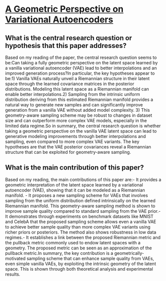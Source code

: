 # [A Geometric Perspective on Variational Autoencoders](https://arxiv.org/abs/2209.07370v2)

## What is the central research question or hypothesis that this paper addresses?

Based on my reading of the paper, the central research question seems to be:Can taking a fully geometric perspective on the latent space learned by a vanilla variational autoencoder (VAE) lead to better interpolations and an improved generation process?In particular, the key hypotheses appear to be:1) Vanilla VAEs naturally unveil a Riemannian structure in their latent space through the learned covariance matrices in the posterior distributions. Modeling this latent space as a Riemannian manifold can enable better interpolations.2) Sampling from the intrinsic uniform distribution deriving from this estimated Riemannian manifold provides a natural way to generate new samples and can significantly improve generation from a vanilla VAE without added model complexity. 3) This geometry-aware sampling scheme may be robust to changes in dataset size and can outperform more complex VAE models, especially in the limited data regime.So in summary, the central research question is whether taking a geometric perspective on the vanilla VAE latent space can lead to generative modeling improvements through better interpolations and sampling, even compared to more complex VAE variants. The key hypotheses are that the VAE posterior covariances reveal a Riemannian structure that can be exploited for geometry-aware sampling.


## What is the main contribution of this paper?

Based on my reading, the main contributions of this paper are:- It provides a geometric interpretation of the latent space learned by a variational autoencoder (VAE), showing that it can be modeled as a Riemannian manifold. - It proposes a new sampling scheme for VAEs that involves sampling from the uniform distribution defined intrinsically on the learned Riemannian manifold. This geometry-aware sampling method is shown to improve sample quality compared to standard sampling from the VAE prior.- It demonstrates through experiments on benchmark datasets like MNIST and CelebA that the proposed sampling scheme allows even a vanilla VAE to achieve better sample quality than more complex VAE variants using richer priors or posteriors. The method also shows robustness in low data regimes.- It establishes a link between the proposed Riemannian metric and the pullback metric commonly used to endow latent spaces with a geometry. The proposed metric can be seen as an approximation of the pullback metric.In summary, the key contribution is a geometrically-motivated sampling scheme that can enhance sample quality from VAEs, even simple vanilla VAEs, by exploiting the intrinsic geometry of the latent space. This is shown through both theoretical analysis and experimental results.
